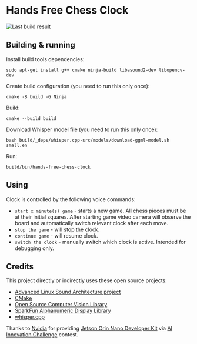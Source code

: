 # Hands Free Chess Clock

![Last build result](https://github.com/kikaitachi/hands-free-chess-clock/workflows/CI/badge.svg)

## Building & running

Install build tools dependencies:
```
sudo apt-get install g++ cmake ninja-build libasound2-dev libopencv-dev
```

Create build configuration (you need to run this only once):
```
cmake -B build -G Ninja
```

Build:
```
cmake --build build
```

Download Whisper model file (you need to run this only once):
```
bash build/_deps/whisper.cpp-src/models/download-ggml-model.sh small.en
```

Run:
```
build/bin/hands-free-chess-clock
```

## Using

Clock is controlled by the following voice commands:
* `start x minute(s) game` - starts a new game. All chess pieces must be at their initial squares. After starting game video camera will observe the board and automatically switch relevant clock after each move.
* `stop the game` - will stop the clock.
* `continue game` - will resume clock.
* `switch the clock` - manually switch which clock is active. Intended for debugging only.

## Credits

This project directly or indirectly uses these open source projects:
* [Advanced Linux Sound Architecture project](https://github.com/alsa-project/alsa-lib)
* [CMake](https://github.com/Kitware/CMake)
* [Open Source Computer Vision Library](https://github.com/opencv/opencv)
* [SparkFun Alphanumeric Display Library](https://github.com/sparkfun/SparkFun_Alphanumeric_Display_Arduino_Library)
* [whisper.cpp](https://github.com/ggerganov/whisper.cpp)

Thanks to [Nvidia](https://www.nvidia.com/) for providing [Jetson Orin Nano Developer Kit](https://developer.nvidia.com/embedded/learn/get-started-jetson-orin-nano-devkit) via [AI Innovation Challenge](https://www.hackster.io/contests/SparkFun-NVIDIA-AI-Innovation-Challenge) contest.
